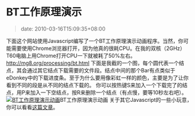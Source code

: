 # BT工作原理演示
>date: 2010-03-16T15:09:35+08:00



下面这个网站使用Javascript编写了一个BT工作原理演示动画程序。当然，你可能需要使用Chrome浏览器打开，因为他真的很耗CPU。在我的双核（2GHz）T60电脑上用Chrome打开CPU一下就被耗了50%左右。
<http://mg8.org/processing/bt.html>
下面是我截的一个图，每个圆代表一个结点，其会通过其它结点下载需要的文件段。结点中间的那个Bar有点类似于eDonkey中的下载进度条。至于为什么要用像彩虹一样的颜色，主要是为了让你看到不同的段是从不同的结点下载的。
你可以按热键S来加入一个下载完了的结点，用P来加入一下空结点，按R来删除一个结点（有点慢，要等10秒左右吧）。
[![](https://coolshell.cn/wp-content/uploads/2010/03/bt_js_demo.jpg "BT工作原理演示动画")](https://coolshell.cn/wp-content/uploads/2010/03/bt_js_demo.jpg)BT工作原理演示动画
关于其它Javascript的一些小玩意，你可以看看[这篇文章](https://coolshell.cn/articles/1932.html "哥是玩程序的")。


